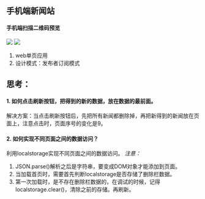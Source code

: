 ## 手机端新闻站

#### 手机端扫描二维码预览  
![](http://ww1.sinaimg.cn/large/c5ac7b48gy1fg0znhv27jj208c0auaa2.jpg)
<img src="http://ww1.sinaimg.cn/large/c5ac7b48gy1fg0znhv27jj208c0auaa2.jpg">
1. web单页应用
2. 设计模式：发布者订阅模式
## 思考：
#### 1. 如何点击刷新按钮，把得到的新的数据，放在数据的最前面。
解决方案：当点击刷新按钮后，先把所有新闻都删除掉，再把新得到的新闻放在页面上，注意点击时，页面序号的变化是9。
#### 2. 如何实现不同页面之间的数据访问？ 
利用localstorage实现不同页面之间的数据访问。
*注意：*
1. JSON.parse()解析之后是字符串，要变成DOM对象才能添加到页面。
2. 当加载首页时，需要首先判断localstorage是否存储了删除栏数据。
3. 第一次加载时，是不存在删除栏数据的，在调试的时候，记得localstorage.clear()，清除之前的存储。再刷新。